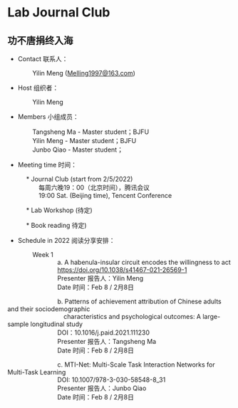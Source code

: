 # Lab Journal Club
## 功不唐捐终入海

* Contact 联系人：

&emsp;&emsp;&emsp;&emsp;Yilin Meng (Melling1997@163.com)

* Host 组织者：

&emsp;&emsp;&emsp;&emsp;Yilin Meng

* Members 小组成员：

&emsp;&emsp;&emsp;&emsp;Tangsheng Ma -  Master student；BJFU<br/>
&emsp;&emsp;&emsp;&emsp;Yilin Meng - Master student；BJFU<br/>
&emsp;&emsp;&emsp;&emsp;Junbo Qiao - Master student；<br/>

* Meeting time 时间：

&emsp;&emsp;&emsp;* Journal Club (start from 2/5/2022)<br/>
&emsp;&emsp;&emsp;&emsp;&emsp;每周六晚19：00（北京时间），腾讯会议<br/>
&emsp;&emsp;&emsp;&emsp;&emsp;19:00 Sat. (Beijing time), Tencent Conference  

&emsp;&emsp;&emsp;* Lab Workshop (待定)<br/>

&emsp;&emsp;&emsp;* Book reading  待定)<br/>


* Schedule in 2022 阅读分享安排：

&emsp;&emsp;&emsp;&emsp;Week 1<br/>
&emsp;&emsp;&emsp;&emsp;&emsp;&emsp;&emsp;&emsp;a. A habenula-insular circuit encodes the willingness to act<br/> 
&emsp;&emsp;&emsp;&emsp;&emsp;&emsp;&emsp;&emsp;https://doi.org/10.1038/s41467-021-26569-1<br/>
&emsp;&emsp;&emsp;&emsp;&emsp;&emsp;&emsp;&emsp;Presenter 报告人：Yilin Meng<br/>
&emsp;&emsp;&emsp;&emsp;&emsp;&emsp;&emsp;&emsp;Date 时间：Feb 8 / 2月8日


&emsp;&emsp;&emsp;&emsp;&emsp;&emsp;&emsp;&emsp;b. Patterns of achievement attribution of Chinese adults and their sociodemographic<br/> 
&emsp;&emsp;&emsp;&emsp;&emsp;&emsp;&emsp;&emsp;&emsp;characteristics and psychological outcomes: A large-sample longitudinal study <br/> 
&emsp;&emsp;&emsp;&emsp;&emsp;&emsp;&emsp;&emsp;DOI：10.1016/j.paid.2021.111230<br/> 
&emsp;&emsp;&emsp;&emsp;&emsp;&emsp;&emsp;&emsp;Presenter 报告人：Tangsheng Ma<br/>
&emsp;&emsp;&emsp;&emsp;&emsp;&emsp;&emsp;&emsp;Date 时间：Feb 8 / 2月8日


&emsp;&emsp;&emsp;&emsp;&emsp;&emsp;&emsp;&emsp;c. MTI-Net: Multi-Scale Task Interaction Networks for Multi-Task Learning <br/>
&emsp;&emsp;&emsp;&emsp;&emsp;&emsp;&emsp;&emsp;DOI: 10.1007/978-3-030-58548-8_31<br/>
&emsp;&emsp;&emsp;&emsp;&emsp;&emsp;&emsp;&emsp;Presenter 报告人：Junbo Qiao<br/>
&emsp;&emsp;&emsp;&emsp;&emsp;&emsp;&emsp;&emsp;Date 时间：Feb 8 / 2月8日

